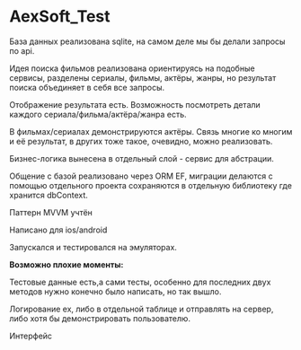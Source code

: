 # AexSoft_Test
База данных реализована sqlite, на самом деле мы бы делали запросы по api.

Идея поиска фильмов реализована ориентируясь на подобные сервисы, разделены сериалы, фильмы, актёры, жанры, но результат поиска объединяет в себя все запросы.

Отображение результата есть. Возможность посмотреть детали каждого сериала/фильма/актёра/жанра есть.

В фильмах/сериалах демонстрируются актёры. Связь многие ко многим и её результат, в других тоже такое, очевидно, можно реализовать.

Бизнес-логика вынесена в отдельный слой - сервис для абстрации.

Общение с базой реализовано через ORM EF, миграции делаются с помощью отдельного проекта сохраняются в отдельную библиотеку где хранится dbContext.

Паттерн MVVM учтён

Написано для ios/android


Запускался и тестировался на эмуляторах.

**Возможно плохие моменты:**

Тестовые данные есть,а сами тесты, особенно для последних двух методов нужно конечно было написать, но так вышло.

Логирование ex, либо в отдельной таблице и отправлять на сервер, либо хотя бы демонстрировать пользователю.

Интерфейс

  
